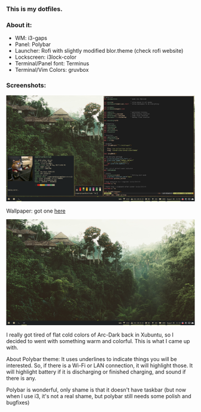 ### This is my dotfiles.

### About it:

* WM: i3-gaps
* Panel: Polybar
* Launcher: Rofi with slightly modified blor.theme (check rofi website)
* Lockscreen: i3lock-color
* Terminal/Panel font: Terminus
* Terminal/Vim Colors: gruvbox

### Screenshots:

![screenshot](https://raw.githubusercontent.com/SuperPrower/dotfiles/master/screenshot.png)

Wallpaper: got one [here](https://imgur.com/gallery/hS40T)

![clean](https://raw.githubusercontent.com/SuperPrower/dotfiles/master/screenshot_clean.png)

I really got tired of flat cold colors of Arc-Dark back in Xubuntu, so I decided to went with something warm and colorful. This is what I came up with.

About Polybar theme:
It uses underlines to indicate things you will be interested. So, if there is a Wi-Fi or LAN connection, it will highlight those. It will highlight battery if it is discharging or finished charging, and sound if there is any.

Polybar is wonderful, only shame is that it doesn't have taskbar (but now when I use i3, it's not a real shame, but polybar still needs some polish and bugfixes)
